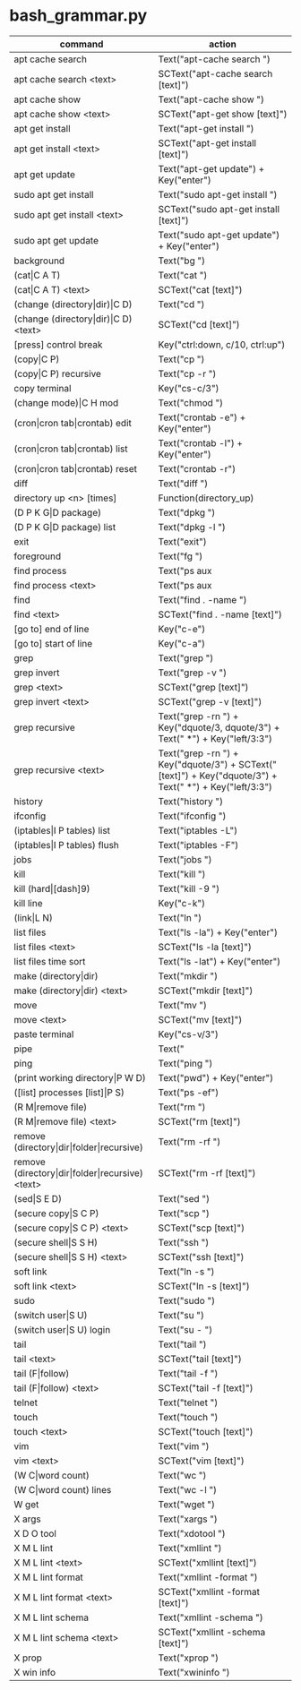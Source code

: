 # bash_grammar.py

command | action
--- | ---
apt cache search | Text("apt-cache search ")
apt cache search \<text> | SCText("apt-cache search [text]")
apt cache show | Text("apt-cache show ")
apt cache show \<text> | SCText("apt-get show [text]")
apt get install | Text("apt-get install ")
apt get install \<text> | SCText("apt-get install [text]")
apt get update | Text("apt-get update") + Key("enter")
sudo apt get install | Text("sudo apt-get install ")
sudo apt get install \<text> | SCText("sudo apt-get install [text]")
sudo apt get update | Text("sudo apt-get update") + Key("enter")
background | Text("bg ")
(cat\|C A T) | Text("cat ")
(cat\|C A T) \<text> | SCText("cat [text]")
(change (directory\|dir)\|C D) | Text("cd ")
(change (directory\|dir)\|C D) \<text> | SCText("cd [text]")
[press] control break | Key("ctrl:down, c/10, ctrl:up")
(copy\|C P) | Text("cp ")
(copy\|C P) recursive | Text("cp -r ")
copy terminal | Key("cs-c/3")
(change mode)\|C H mod | Text("chmod ")
(cron\|cron tab\|crontab) edit | Text("crontab -e") + Key("enter")
(cron\|cron tab\|crontab) list | Text("crontab -l") + Key("enter")
(cron\|cron tab\|crontab) reset | Text("crontab -r")
diff | Text("diff ")
directory up \<n> [times] | Function(directory_up)
(D P K G\|D package) | Text("dpkg ")
(D P K G\|D package) list | Text("dpkg -l ")
exit | Text("exit")
foreground | Text("fg ")
find process | Text("ps aux | grep -i ")
find process \<text> | Text("ps aux | grep -i ") + Function(lib.format.snake_case_text)
find | Text("find . -name ")
find \<text> | SCText("find . -name [text]")
[go to] end of line | Key("c-e")
[go to] start of line | Key("c-a")
grep | Text("grep ")
grep invert | Text("grep -v ")
grep \<text> | SCText("grep [text]")
grep invert \<text> | SCText("grep -v [text]")
grep recursive | Text("grep -rn ") +  Key("dquote/3, dquote/3") + Text(" *") + Key("left/3:3")
grep recursive \<text> | Text("grep -rn ") + Key("dquote/3") + SCText("[text]") + Key("dquote/3") + Text(" *") + Key("left/3:3")
history | Text("history ")
ifconfig | Text("ifconfig ")
(iptables\|I P tables) list | Text("iptables -L")
(iptables\|I P tables) flush | Text("iptables -F")
jobs | Text("jobs ")
kill | Text("kill ")
kill (hard\|[dash]9) | Text("kill -9 ")
kill line | Key("c-k")
(link\|L N) | Text("ln ")
list files | Text("ls -la") + Key("enter")
list files \<text> | SCText("ls -la [text]")
list files time sort | Text("ls -lat") + Key("enter")
make (directory\|dir) | Text("mkdir ")
make (directory\|dir) \<text> | SCText("mkdir [text]")
move | Text("mv ")
move \<text> | SCText("mv [text]")
paste terminal | Key("cs-v/3")
pipe | Text(" | ")
ping | Text("ping ")
(print working directory\|P W D) | Text("pwd") + Key("enter")
([list] processes [list]\|P S) | Text("ps -ef")
(R M\|remove file) | Text("rm ")
(R M\|remove file) \<text> | SCText("rm [text]")
remove (directory\|dir\|folder\|recursive) | Text("rm -rf ")
remove (directory\|dir\|folder\|recursive) \<text> | SCText("rm -rf [text]")
(sed\|S E D) | Text("sed ")
(secure copy\|S C P) | Text("scp ")
(secure copy\|S C P) \<text> | SCText("scp [text]")
(secure shell\|S S H) | Text("ssh ")
(secure shell\|S S H) \<text> | SCText("ssh [text]")
soft link | Text("ln -s ")
soft link \<text> | SCText("ln -s [text]")
sudo | Text("sudo ")
(switch user\|S U) | Text("su ")
(switch user\|S U) login | Text("su - ")
tail | Text("tail ")
tail \<text> | SCText("tail [text]")
tail (F\|follow) | Text("tail -f ")
tail (F\|follow) \<text> | SCText("tail -f [text]")
telnet | Text("telnet ")
touch | Text("touch ")
touch \<text> | SCText("touch [text]")
vim | Text("vim ")
vim \<text> | SCText("vim [text]")
(W C\|word count) | Text("wc ")
(W C\|word count) lines | Text("wc -l ")
W get  | Text("wget ")
X args | Text("xargs ")
X D O tool | Text("xdotool ")
X M L lint | Text("xmllint ")
X M L lint \<text> | SCText("xmllint [text]")
X M L lint format | Text("xmllint -format ")
X M L lint format \<text> | SCText("xmllint -format [text]")
X M L lint schema | Text("xmllint -schema ")
X M L lint schema \<text> | SCText("xmllint -schema [text]")
X prop | Text("xprop ")
X win info | Text("xwininfo ")
